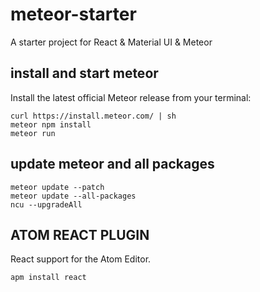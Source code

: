 # meteor-starter
A starter project for React &amp; Material UI &amp; Meteor


## install and start meteor
Install the latest official Meteor release from your terminal:

```
curl https://install.meteor.com/ | sh
meteor npm install
meteor run
```

## update meteor and all packages

```
meteor update --patch
meteor update --all-packages
ncu --upgradeAll
```

## ATOM REACT PLUGIN
React support for the Atom Editor.
```
apm install react
```
